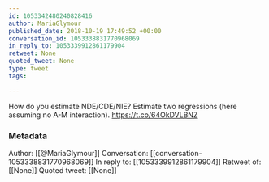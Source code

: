 ```yaml
---
id: 1053342480240828416
author: MariaGlymour
published_date: 2018-10-19 17:49:52 +00:00
conversation_id: 1053338831770968069
in_reply_to: 1053339912861179904
retweet: None
quoted_tweet: None
type: tweet
tags:

---
```


How do you estimate NDE/CDE/NIE? Estimate two regressions (here assuming no A-M interaction). https://t.co/64OkDVLBNZ

### Metadata

Author: [[@MariaGlymour]]
Conversation: [[conversation-1053338831770968069]]
In reply to: [[1053339912861179904]]
Retweet of: [[None]]
Quoted tweet: [[None]]

